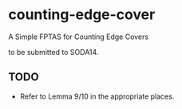 counting-edge-cover
===================

A Simple FPTAS for Counting Edge Covers 

to be submitted to SODA14.

TODO
---------------
* Refer to Lemma 9/10 in the appropriate places.
